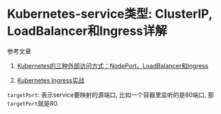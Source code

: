 # Kubernetes-service类型: ClusterIP, LoadBalancer和Ingress详解

参考文章

1. [Kubernetes的三种外部访问方式：NodePort、LoadBalancer和Ingress](https://mp.weixin.qq.com/s/2Rmca-kCoRp0TtHhuDtNNg)

2. [Kubernetes Ingress实战](http://www.cnblogs.com/zhaojiankai/p/7896357.html)

`targetPort`: 表示service要映射的源端口, 比如一个容器里监听的是80端口, 那`targetPort`就是80. 